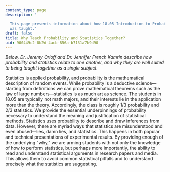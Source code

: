 ```yaml
---
content_type: page
description: '

  This page presents information about how 18.05 Introduction to Probability and Statistics
  was taught.'
draft: false
title: Why Teach Probability and Statistics Together?
uid: 900449c2-8b2d-4acb-856a-b7131a7b9d90
---
```

*Below, Dr. Jeremy Orloff and Dr. Jennifer French Kamrin describe how probability and statistics relate to one another, and why they are well suited to being taught together as a single subject.*

Statistics is applied probability, and probability is the mathematical description of random events. While probability is a deductive science—starting from definitions we can prove mathematical theorems such as the law of large numbers—statistics is as much art as science. The students in 18.05 are typically not math majors, and their interests lie in the application more than the theory. Accordingly, the class is roughly 1/3 probability and 2/3 statistics. We provide the essential underpinnings of probability necessary to understand the meaning and justification of statistical methods. Statistics uses probability to describe and draw inferences from data. However, there are myriad ways that statistics are misunderstood and even abused—lies, damn lies, and statistics. This happens in both popular and technical presentations of experimental results. By providing enough of the underlying "why," we are arming students with not only the knowledge of how to perform statistics, but perhaps more importantly, the ability to read and understand statistical arguments in research papers and media. This allows them to avoid common statistical pitfalls and to understand precisely what the statistics are suggesting.